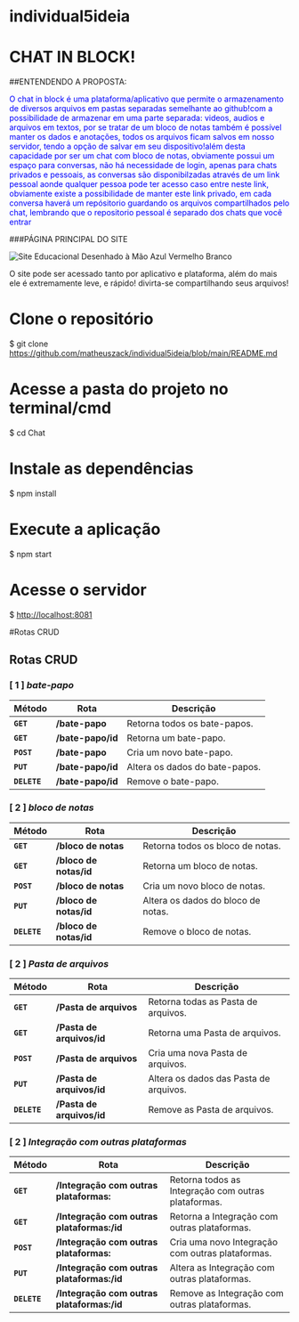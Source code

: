 # individual5ideia

# CHAT IN BLOCK!
 ##ENTENDENDO A PROPOSTA:
 <P style = "color: blue;"> O chat in block é uma plataforma/aplicativo que permite o armazenamento de diversos arquivos em pastas separadas semelhante ao github!com a possibilidade de armazenar  em uma parte separada: videos, audios e arquivos em textos, por se tratar de um bloco de notas também é possível manter os dados e anotações, todos os arquivos ficam salvos em nosso servidor, tendo a opção de salvar em seu dispositivo!além desta capacidade por ser um chat com bloco de notas, obviamente possui um espaço para conversas, não há necessidade de login, apenas para chats privados e pessoais, as conversas são disponibilzadas através de um link pessoal aonde qualquer pessoa pode ter acesso caso entre neste link, obviamente existe a possibilidade de manter este link privado, em cada conversa haverá um repósitorio guardando os arquivos compartilhados pelo chat, lembrando que o repositorio pessoal é separado dos chats que você entrar</p>
 
 ###PÁGINA PRINCIPAL DO SITE
 
 ![Site Educacional Desenhado à Mão Azul Vermelho Branco](https://user-images.githubusercontent.com/113534912/219960207-b42c9231-0c6b-45ad-9d0b-c12b8bb7f10e.png)

<p>O site pode ser acessado tanto por aplicativo e plataforma, além do mais ele é extremamente leve, e rápido! divirta-se compartilhando seus arquivos!


# Clone o repositório
$ git clone https://github.com/matheuszack/individual5ideia/blob/main/README.md

# Acesse a pasta do projeto no terminal/cmd
$ cd Chat

# Instale as dependências
$ npm install

# Execute a aplicação 
$ npm start

# Acesse o servidor
$ <http://localhost:8081>


#Rotas CRUD


## Rotas CRUD

### [ 1 ] <em>bate-papo</em>

| Método | Rota | Descrição |
| ------ | ----- | ----------- |
| **`GET`** | **/bate-papo** | Retorna todos os bate-papos. |
|  **`GET`** | **/bate-papo/id** | Retorna um bate-papo. |
|  **`POST`** | **/bate-papo** | Cria um novo bate-papo.  |
|  **`PUT`** | **/bate-papo/id** | Altera os dados do bate-papos.
|  **`DELETE`** | **/bate-papo/id** | Remove o bate-papo.
  
### [ 2 ] <em>bloco de notas</em>

| Método | Rota | Descrição |
| ------ | ----- | ----------- |
|  **`GET`** | **/bloco de notas** | Retorna todos os bloco de notas. |
|  **`GET`** | **/bloco de notas/id** | Retorna um bloco de notas. |
|  **`POST`** | **/bloco de notas** | Cria um novo bloco de notas.  |
|  **`PUT`** | **/bloco de notas/id** | Altera os dados do bloco de notas.
|  **`DELETE`** | **/bloco de notas/id** | Remove o bloco de notas.
  
  
### [ 2 ] <em>Pasta de arquivos</em>

| Método | Rota | Descrição |
| ------ | ----- | ----------- |
|  **`GET`** | **/Pasta de arquivos** | Retorna todas as Pasta de arquivos. |
|  **`GET`** | **/Pasta de arquivos/id** | Retorna uma Pasta de arquivos. |
|  **`POST`** | **/Pasta de arquivos** | Cria uma nova Pasta de arquivos.  |
|  **`PUT`** | **/Pasta de arquivos/id** | Altera os dados das Pasta de arquivos.
|  **`DELETE`** | **/Pasta de arquivos/id** | Remove as Pasta de arquivos.


### [ 2 ] <em>Integração com outras plataformas</em>

| Método | Rota | Descrição |
| ------ | ----- | ----------- |
|  **`GET`** | **/Integração com outras plataformas:** | Retorna todos as Integração com outras plataformas. |
|  **`GET`** | **/Integração com outras plataformas:/id** |  Retorna a Integração com outras plataformas. |
|  **`POST`** | **/Integração com outras plataformas:** | Cria uma novo Integração com outras plataformas.  |
|  **`PUT`** | **/Integração com outras plataformas:/id** | Altera as Integração com outras plataformas.
|  **`DELETE`** | **/Integração com outras plataformas:/id** | Remove as Integração com outras plataformas.
  
